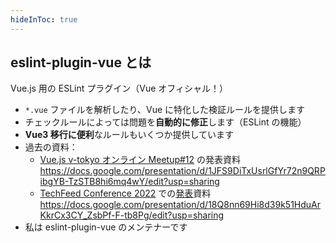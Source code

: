 ```yaml
---
hideInToc: true
---
```


## eslint-plugin-vue とは

Vue.js 用の ESLint プラグイン（Vue オフィシャル！）

- `*.vue` ファイルを解析したり、Vue に特化した検証ルールを提供します
- チェックルールによっては問題を**自動的に修正**します（ESLint の機能）
- **Vue3 移行に便利**なルールもいくつか提供しています
- 過去の資料：
  - [Vue.js v-tokyo オンライン Meetup#12](https://vuejs-meetup.connpass.com/event/195236/) の発表資料
    <https://docs.google.com/presentation/d/1JFS9DiTxUsrlGfYr72n9QRPibgYB-TzSTB8hi6mq4wY/edit?usp=sharing>
  - [TechFeed Conference 2022](https://techfeed.io/events/techfeed-conference-2022) での[発表](https://techfeed.io/entries/629ef550a192e46aa36a7760)資料
    <https://docs.google.com/presentation/d/18Q8nn69Hi8d39k51HduArKkrCx3CY_ZsbPf-F-tb8Pg/edit?usp=sharing>
- 私は eslint-plugin-vue のメンテナーです
